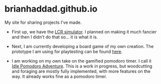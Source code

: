 # brianhaddad.github.io
My site for sharing projects I've made.

* First up, we have the [LCR simulator](/demos/lcr.htm). I planned on making it much fancier and then I didn't do that so... it is what it is.

* Next, I am currently developing a board game of my own creation. The prototype I am using for playtesting can be found [here](/games/pirates_vs_mermaids.htm).

* I am working on my own take on the gamified pomodoro timer. I call it [Idle Pomodoro Adventure](/games/idle_pomodoro_adventure.htm). This is a work in progress, but woodcutting and foraging are mostly fully implemented, with more features on the way. It already works fine as a pomodoro timer.

